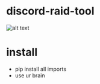 # discord-raid-tool


![alt text](https://cdn.discordapp.com/attachments/1144021062129045567/1167433377159315456/image.png?ex=654e1c0e&is=653ba70e&hm=f625c6dc7eeca6bc3a5af8d5e231eac600e3ad75c8da226694a783167f908bcf&)


# install
- pip install all imports
- use ur brain
